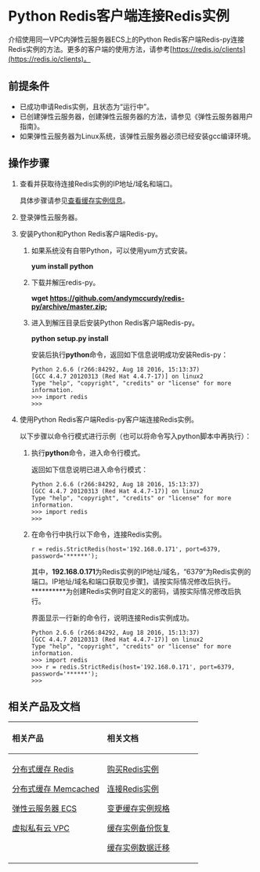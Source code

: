 # Python Redis客户端连接Redis实例<a name="ZH-CN_TOPIC_0144197350"></a>

介绍使用同一VPC内弹性云服务器ECS上的Python Redis客户端Redis-py连接Redis实例的方法。更多的客户端的使用方法，请参考[https://redis.io/clients](https://redis.io/clients)。

## 前提条件<a name="zh-cn_topic_0126076985_section1502270695932"></a>

-   已成功申请Redis实例，且状态为“运行中”。
-   已创建弹性云服务器，创建弹性云服务器的方法，请参见《弹性云服务器用户指南》。
-   如果弹性云服务器为Linux系统，该弹性云服务器必须已经安装gcc编译环境。

## 操作步骤<a name="zh-cn_topic_0126076985_section886785613318"></a>

1.  <a name="zh-cn_topic_0126076985_li450593110588"></a>查看并获取待连接Redis实例的IP地址/域名和端口。

    具体步骤请参见[查看缓存实例信息](查看缓存实例信息.md#ZH-CN_TOPIC_0144197334)。

2.  登录弹性云服务器。
3.  安装Python和Python Redis客户端Redis-py。
    1.  如果系统没有自带Python，可以使用yum方式安装。

        **yum install python**

    2.  下载并解压redis-py。

        **wget https://github.com/andymccurdy/redis-py/archive/master.zip;**

    3.  进入到解压目录后安装Python Redis客户端Redis-py。

        **python setup.py install**

        安装后执行**python**命令，返回如下信息说明成功安装Redis-py：

        ```
        Python 2.6.6 (r266:84292, Aug 18 2016, 15:13:37) 
        [GCC 4.4.7 20120313 (Red Hat 4.4.7-17)] on linux2
        Type "help", "copyright", "credits" or "license" for more information.
        >>> import redis
        >>>
        ```


4.  使用Python Redis客户端Redis-py客户端连接Redis实例。

    以下步骤以命令行模式进行示例（也可以将命令写入python脚本中再执行）：

    1.  执行**python**命令，进入命令行模式。

        返回如下信息说明已进入命令行模式：

        ```
        Python 2.6.6 (r266:84292, Aug 18 2016, 15:13:37) 
        [GCC 4.4.7 20120313 (Red Hat 4.4.7-17)] on linux2
        Type "help", "copyright", "credits" or "license" for more information.
        >>> import redis
        >>>
        ```

    2.  在命令行中执行以下命令，连接Redis实例。

        ```
        r = redis.StrictRedis(host='192.168.0.171', port=6379, password='******');
        ```

        其中，**192.168.0.171**为Redis实例的IP地址/域名，“6379“为Redis实例的端口。IP地址/域名和端口获取见步骤[1](#zh-cn_topic_0126076985_li450593110588)，请按实际情况修改后执行。**\*\*\*\*\*\***为创建Redis实例时自定义的密码，请按实际情况修改后执行。

        界面显示一行新的命令行，说明连接Redis实例成功。

        ```
        Python 2.6.6 (r266:84292, Aug 18 2016, 15:13:37) 
        [GCC 4.4.7 20120313 (Red Hat 4.4.7-17)] on linux2
        Type "help", "copyright", "credits" or "license" for more information.
        >>> import redis
        >>> r = redis.StrictRedis(host='192.168.0.171', port=6379, password='******');
        >>> 
        ```



## 相关产品及文档<a name="zh-cn_topic_0126076985_section152613113129"></a>

<a name="zh-cn_topic_0126076985_zh-cn_topic_0046844820_table1073594361220"></a>
<table><thead align="left"><tr id="zh-cn_topic_0126076985_zh-cn_topic_0046844820_row197372430123"><th class="cellrowborder" valign="top" width="50%" id="mcps1.1.3.1.1"><p id="zh-cn_topic_0126076985_zh-cn_topic_0046844820_p4737243111216"><a name="zh-cn_topic_0126076985_zh-cn_topic_0046844820_p4737243111216"></a><a name="zh-cn_topic_0126076985_zh-cn_topic_0046844820_p4737243111216"></a>相关产品</p>
</th>
<th class="cellrowborder" valign="top" width="50%" id="mcps1.1.3.1.2"><p id="zh-cn_topic_0126076985_zh-cn_topic_0046844820_p18737144301214"><a name="zh-cn_topic_0126076985_zh-cn_topic_0046844820_p18737144301214"></a><a name="zh-cn_topic_0126076985_zh-cn_topic_0046844820_p18737144301214"></a>相关文档</p>
</th>
</tr>
</thead>
<tbody><tr id="zh-cn_topic_0126076985_zh-cn_topic_0046844820_row17371443131210"><td class="cellrowborder" valign="top" width="50%" headers="mcps1.1.3.1.1 "><p id="zh-cn_topic_0126076985_zh-cn_topic_0046844820_p13372054101419"><a name="zh-cn_topic_0126076985_zh-cn_topic_0046844820_p13372054101419"></a><a name="zh-cn_topic_0126076985_zh-cn_topic_0046844820_p13372054101419"></a><a href="https://www.huaweicloud.com/product/dcs.html?infodocbz" target="_blank" rel="noopener noreferrer">分布式缓存 Redis</a></p>
<p id="zh-cn_topic_0126076985_zh-cn_topic_0046844820_p19548105714519"><a name="zh-cn_topic_0126076985_zh-cn_topic_0046844820_p19548105714519"></a><a name="zh-cn_topic_0126076985_zh-cn_topic_0046844820_p19548105714519"></a><a href="https://www.huaweicloud.com/product/dcsmem.html?infodocbz" target="_blank" rel="noopener noreferrer">分布式缓存 Memcached</a></p>
<p id="zh-cn_topic_0126076985_zh-cn_topic_0046844820_p8862161219564"><a name="zh-cn_topic_0126076985_zh-cn_topic_0046844820_p8862161219564"></a><a name="zh-cn_topic_0126076985_zh-cn_topic_0046844820_p8862161219564"></a><a href="https://www.huaweicloud.com/product/ecs.html?infodocbz" target="_blank" rel="noopener noreferrer">弹性云服务器 ECS</a></p>
<p id="zh-cn_topic_0126076985_zh-cn_topic_0046844820_p841193941416"><a name="zh-cn_topic_0126076985_zh-cn_topic_0046844820_p841193941416"></a><a name="zh-cn_topic_0126076985_zh-cn_topic_0046844820_p841193941416"></a><a href="http://www.huaweicloud.com/product/vpc.html?infodocbz" target="_blank" rel="noopener noreferrer">虚拟私有云 VPC</a></p>
</td>
<td class="cellrowborder" valign="top" width="50%" headers="mcps1.1.3.1.2 "><p id="zh-cn_topic_0126076985_zh-cn_topic_0046844820_p1381695711471"><a name="zh-cn_topic_0126076985_zh-cn_topic_0046844820_p1381695711471"></a><a name="zh-cn_topic_0126076985_zh-cn_topic_0046844820_p1381695711471"></a><a href="https://support.huaweicloud.com/usermanual-dcs/dcs-zh-ug-180315001.html?infodocbz" target="_blank" rel="noopener noreferrer">购买Redis实例</a></p>
<p id="zh-cn_topic_0126076985_zh-cn_topic_0046844820_p682916370595"><a name="zh-cn_topic_0126076985_zh-cn_topic_0046844820_p682916370595"></a><a name="zh-cn_topic_0126076985_zh-cn_topic_0046844820_p682916370595"></a><a href="https://support.huaweicloud.com/usermanual-dcs/zh-cn_topic_0082114847.html?infodocbz" target="_blank" rel="noopener noreferrer">连接Redis实例</a></p>
<p id="zh-cn_topic_0126076985_zh-cn_topic_0046844820_p16726748155912"><a name="zh-cn_topic_0126076985_zh-cn_topic_0046844820_p16726748155912"></a><a name="zh-cn_topic_0126076985_zh-cn_topic_0046844820_p16726748155912"></a><a href="https://support.huaweicloud.com/usermanual-dcs/zh-cn_topic_0061845451.html?infodocbz" target="_blank" rel="noopener noreferrer">变更缓存实例规格</a></p>
<p id="zh-cn_topic_0126076985_zh-cn_topic_0046844820_p12250886517"><a name="zh-cn_topic_0126076985_zh-cn_topic_0046844820_p12250886517"></a><a name="zh-cn_topic_0126076985_zh-cn_topic_0046844820_p12250886517"></a><a href="https://support.huaweicloud.com/usermanual-dcs/zh-cn_topic_0079545637.html?infodocbz" target="_blank" rel="noopener noreferrer">缓存实例备份恢复</a></p>
<p id="zh-cn_topic_0126076985_zh-cn_topic_0046844820_p143616360517"><a name="zh-cn_topic_0126076985_zh-cn_topic_0046844820_p143616360517"></a><a name="zh-cn_topic_0126076985_zh-cn_topic_0046844820_p143616360517"></a><a href="https://support.huaweicloud.com/migration-dcs/zh-cn_topic_0078784423.html?infodocbz" target="_blank" rel="noopener noreferrer">缓存实例数据迁移</a></p>
</td>
</tr>
</tbody>
</table>

